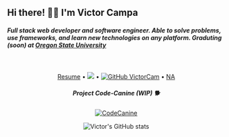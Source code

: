 <h2>Hi there! 👋🦊 I'm Victor Campa</h2>

<h5>Full stack web developer and software engineer. Able to solve problems, use frameworks, and learn new technologies on any platform. Graduting (soon) at <a href="https://oregonstate.edu">Oregon State University</a></h5>

<div align="center">
<!--   <a href="nothing.com"><img src="NA"></a> -->
<br>


<a href="https://docs.google.com/document/d/1Mu2vgXmPFM0f9UAvwkv0l5wTwZLK8G_96da9jABNSWI/edit?usp=sharing">Resume</a> • ![](https://visitor-badge.glitch.me/badge?page_id=VictorCam.VictorCam) • [![GitHub VictorCam](https://img.shields.io/github/followers/VictorCam?label=follow&style=social)](https://github.com/VictorCam) • <a href="nothing.com">NA</a>


<h5>Project Code-Canine (WIP) 🐕</h5>

[![CodeCanine](https://github-readme-stats.vercel.app/api/pin/?username=VictorCam&repo=project-cc)](https://github.com/VictorCam/project-cc)

![Victor's GitHub stats](https://github-readme-stats.vercel.app/api?username=VictorCam&show_icons=true&theme=tokyonight)








<!--
**VictorCam/VictorCam** is a ✨ _special_ ✨ repository because its `README.md` (this file) appears on your GitHub profile.

Here are some ideas to get you started:

- 🔭 I’m currently working on ...
- 
- 🌱 I’m currently learning ...
- 
- 👯 I’m looking to collaborate on ...
- 
- 🤔 I’m looking for help with ...
- 
- 💬 Ask me about ...
- 
- 📫 How to reach me: ...
- 
- ⚡ Fun fact: ...
- 
-->

